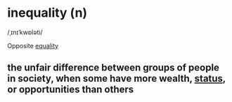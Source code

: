 # inequality (n)

/ˌɪnɪˈkwɒləti/

Opposite [equality](equality-n.md#the-fact-of-being-equal-in-rights-status-advantages-value-amount-etc)

## the unfair difference between groups of people in society, when some have more wealth, [status](status-n.md#high-rank-or-social-position), or opportunities than others